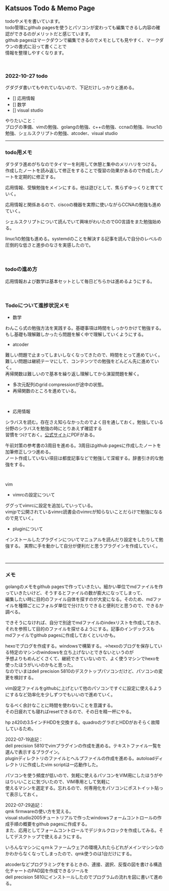 ## Katsuos Todo & Memo Page

todoやメモを書いています。  
todo管理にgithub pagesを使うとパソコンが変わっても編集できるし内容の確認ができるのがメリットだと感じています。  
github pagesはマークダウンで編集できるのでメモとしても見やすく、マークダウンの書式に沿って書くことで  
情報を整理しやすくなります。  

<br />

### 2022-10-27 todo

グダグダ書いてもやれていないので、下記だけしっかりと進める。

- [] 応用情報
- [] 数学  
- [] visual studio

やりたいこと：  
ブログの準備、vimの勉強、golangの勉強、c++の勉強、ccnaの勉強、linuc1の勉強、シェルスクリプトの勉強、atcoder、visual studio

***

### todo用メモ

ダラダラ進めがちなのでタイマーを利用して休憩と集中のメリハリをつける。  
作成したノートを読み返して修正をすることで復習の効果があるので作成したノートを定期的に修正する。

応用情報、受験勉強をメインにする。他は遊びとして、焦らずゆっくりと育てていく。  

応用情報と関係あるので、ciscoの機器を実際に使いながらCCNAの勉強も進めていく。

シェルスクリプトについて読んでいて興味がわいたのでGO言語をまた勉強始める。

linuc1の勉強も進める。systemdのことを解決する記事を読んで自分のレベルの圧倒的な低さと進歩のなさを実感したので。

<br />

### todoの進め方
 
応用情報および数学は基本セットとして毎日どちらかは進めるようにする。  

<br />

### Todoについて進捗状況メモ

- 数学

わんこら式の勉強方法を実践する。基礎事項は時間をしっかりかけて勉強する。  
もし基礎も理解難しかったら問題を解く中で理解していくようにする。

- atcoder

難しい問題で止まってしまいしなくなってきたので、時間をとって進めていく。  
難しい問題は継続テーマにして、コンテンツでの勉強をどんどん先に進めていく。  
再帰関数は難しいので基本を繰り返し理解してから演習問題を解く。

- 多次元配列のgrid compressionが途中の状態。
- 再帰関数のところを進めている。

<br />

- 応用情報

シラバスを読む。存在さえ知らなかったのでよく目を通しておく。勉強している分野のシラバスを勉強の時にとりあえず確認する  
習慣をつけておく。[公式サイト](https://www.jitec.ipa.go.jp/1_04hanni_sukiru/_index_hanni_skill.html)にPDFがある。

午前対策の参考書の3周目を進める。3周目はgithub pagesに作成したノートを加筆修正しつつ進める。  
ノート作成していない項目は都度記事などで勉強して深堀する。辞書引き的な勉強をする。  

<br />

vim

- vimrcの設定について
  
ググってvimrcに設定を追加していっている。  
vimjpで公開されているvimrc読書会のvimrcが知らないことだらけで勉強になるので見ていく。
        
- pluginについて

インストールしたプラグインについてマニュアルを読んだり設定をしたりして勉強する。
実際に手を動かして自分が便利だと思うプラグインを作成していく。

<br />

***

### メモ

golangのメモをgithub pagesで作っていきたい。細かい単位でmdファイルを作っていきたいけど、そうするとファイルの数が膨大になってしまって、  
編集したい時に目的のファイル自体を探すのが大変になる。そのため、mdファイルを種類ごとにフォルダ単位で分けたりできると便利だと思うので、できるか調べる。

できそうになければ、自分で別途でmdファイルのindexリストを作成しておき、それを参照して目的のファイルを探せるようにする。記事のインデックスも  
mdファイルでgithub pagesに作成しておくといいかも。

hexoでブログを作成する。windowsで構築する。→hexoのブログを保存している特定のマシンのwindowsを立ち上げないとできないというのが  
予想よりもめんどくさくて、継続できていないので、よく使うマシンでhexoを使ったほうがいいのかもと思った。  
なのでいまはdell precision 5810のデスクトップパソコンだけど、パソコンの変更を検討する。

vim設定ファイルをgithubに上げといて他のパソコンですぐに設定に使えるようにするなど効率化を少しずつでもいいので進めていく。

なるべく余計なことに時間を使わないことを意識する。  
その日疲れても寝ればresetできるので、その日を精一杯にやる。

hp z420の3.5インチHDDを交換する。quadroのグラボとHDDがおそらく故障しているため。

2022-07-19追記：  
dell precision 5810でvimプラグインの作成を進める。テキストファイル一覧を選んで表示するプラグイン。  
pluginディレクトリのファイルとヘルプファイルの作成を進める。autoloadディレクトリに作成したvim scriptは一応動作した。

パソコンを使う頻度が低いので、気軽に使えるパソコンをVIM用にしたほうがやはりいいことに気づいたので、VIM専用として気軽に  
使えるマシンを選定する。忘れるので、何専用化をパソコンにポストイット貼って表示しておく。

2022-07-29追記：  
qmk firmwareの使い方を覚える。  
visual studio2005チュートリアルで作ったwindowsフォームコントロールの作成手順の概要をgithub pagesに作成する。  
また、応用としてフォームコントロールでデジタルクロックを作成してみる。そしてデスクトップで使えるようにする。

いろんなマシンにｑｍｋファームウェアの環境入れたらどれがメインマシンなのかわからなくなってしまったので、qmk使うのは1台だけにする。

atcoderなどプログラミングをするときの、連接、選択、反復の図を書ける構造化チャートのPAD図を作成できるツールを  
dell precision 5810にインストールしたのでプログラムの流れを図に書いて進める。
